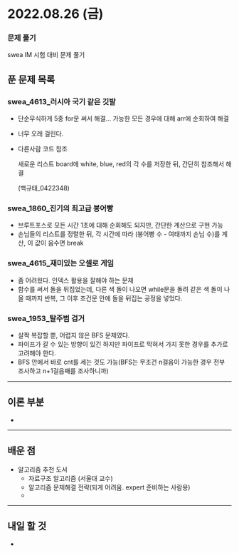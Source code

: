 # 2022.08.26 (금)

### 문제 풀기

swea IM 시험 대비 문제 풀기

## 푼 문제 목록

### swea_4613_러시아 국기 같은 깃발

- 단순무식하게 5중 for문 써서 해결... 가능한 모든 경우에 대해 arr에 순회하여 해결

- 너무 오래 걸린다.

- 다른사람 코드 참조 

  새로운 리스트 board에 white, blue, red의 각 수를 저장한 뒤, 간단히 참조해서 해결

  (백규태_0422348)

###  swea_1860_진기의 최고급 붕어빵

- 브루트포스로 모든 시간 1초에 대해 순회해도 되지만, 간단한 계산으로 구현 가능
- 손님들의 리스트를 정렬한 뒤, 각 시간에 따라 (붕어빵 수 - 여태까지 손님 수)를 계산, 이 값이 음수면 break

### swea_4615_재미있는 오셀로 게임

- 좀 어려웠다. 인덱스 활용을 잘해야 하는 문제
- 함수를 써서 돌을 뒤집었는데, 다른 색 돌이 나오면 while문을 돌려 같은 색 돌이 나올 때까지 반복, 그 이후 조건문 안에 돌을 뒤집는 공정을 넣었다.

### swea_1953_탈주범 검거

- 살짝 복잡할 뿐, 어렵지 않은 BFS 문제였다. 
- 파이프가 갈 수 있는 방향이 있긴 하지만 파이프로 막혀서 가지 못한 경우를 추가로 고려해야 한다.
- BFS 안에서 바로 cnt를 세는 것도 가능(BFS는 무조건 n걸음이 가능한 경우 전부 조사하고 n+1걸음째를 조사하니까) 


---

## 이론 부분

- 

---

## 배운 점

- 알고리즘 추천 도서
  - 자료구조 알고리즘 (서울대 교수)
  - 알고리즘 문제해결 전략(되게 어려움. expert 준비하는 사람용)
  - 


---

## 내일 할 것

- 

